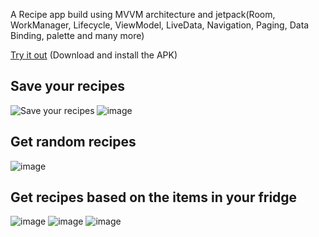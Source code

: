 A Recipe app build using MVVM architecture and jetpack(Room, WorkManager, Lifecycle, ViewModel, LiveData, Navigation, Paging, Data Binding, palette and many more)


[Try it out](https://github.com/Shivansh771/RecipeApp/blob/main/Recipe%20App.apk) (Download and install the APK)




<h2>Save your recipes</h2>





![Save your recipes](https://github.com/Shivansh771/Recipe-Roulette/assets/76002564/e400e0e7-3646-4833-ba9b-578ddaa8ad84)
![image](https://github.com/Shivansh771/Recipe-Roulette/assets/76002564/95c6876e-7de9-4c42-b7c0-295dc09d4b3c)


<h2>Get random recipes</h2>


![image](https://github.com/Shivansh771/Recipe-Roulette/assets/76002564/962d8fbd-2d39-43ac-a884-45a3a75b992b)


<h2>Get recipes based on the items in your fridge</h2>



![image](https://github.com/Shivansh771/Recipe-Roulette/assets/76002564/7b398bcc-d5a1-4726-839e-d545c5b39e23)
![image](https://github.com/Shivansh771/Recipe-Roulette/assets/76002564/cb8f3dad-1767-4b93-953c-36dbd6eec19c)
![image](https://github.com/Shivansh771/Recipe-Roulette/assets/76002564/6ea8c650-4a18-4e90-b9c5-91a64fc7767d)



